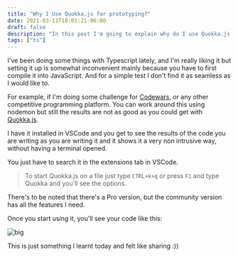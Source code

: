 ```yaml
---
title: "Why I Use Quokka.js for prototyping?"
date: 2021-03-11T18:01:21-06:00
draft: false
description: "In this post I'm going to explain why do I use Quokka.js for prototyping"
tags: ["ts"]
---
```


I've been doing some things with Typescript lately, and I'm really liking it but setting it up is somewhat inconvenient mainly because you have to first compile it into JavaScript. And for a simple test I don't find it as seamless as I would like to.

For example, if I'm doing some challenge for [Codewars](https://www.codewars.com/), or any other competitive programming platform. You can work around this using nodemon but still the results are not as good as you could get with [Quokka.js](https://quokkajs.com/).

I have it installed in VSCode and you get to see the results of the code you are writing as you are writing it and it shows it a very non intrusive way, without having a terminal opened.

You just have to search it in the extensions tab in VSCode.

> To start Quokka.js on a file just type `CTRL+k+q` or press `F1` and type Quokka and you'll see the options.

There's to be noted that there's a Pro version, but the community version has all the features I need.

Once you start using it, you'll see your code like this:

![big](https://i.imgur.com/Sub2504.png)

This is just something I learnt today and felt like sharing :))
